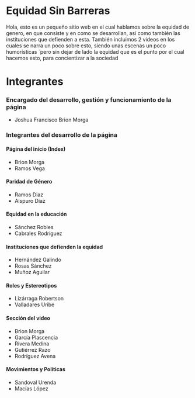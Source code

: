 # Equidad Sin Barreras

Hola, esto es un pequeño sitio web en el cual hablamos sobre la equidad de genero, en que consiste y en como se desarrollan, así como también las instituciones que defienden a esta.
También incluimos 2 videos en los cuales se narra un poco sobre esto, siendo unas escenas un poco humorísticas ´pero sin dejar de lado la equidad que es el punto por el cual hacemos esto, para concientizar a la sociedad


# Integrantes

### Encargado del desarrollo, gestión y funcionamiento de la página
    
* Joshua Francisco Brion Morga

### Integrantes del desarrollo de la página

#### Página del inicio (Index)
* Brion Morga
* Ramos Vega

#### Paridad de Género
* Ramos Diaz
* Aispuro Diaz

#### Equidad en la educación
* Sánchez Robles
* Cabrales Rodríguez

#### Instituciones que defienden la equidad
* Hernández Galindo
*  Rosas Sánchez
*  Muñoz Aguilar

#### Roles y Estereotipos
* Lizárraga Robertson
* Valladares Uribe

#### Sección del video
* Brion Morga
*  García Plascencia
*  Rivera Medina
*  Gutiérrez Razo
* Rodríguez Avena

#### Movimientos y Políticas
* Sandoval Urenda
* Macías López
